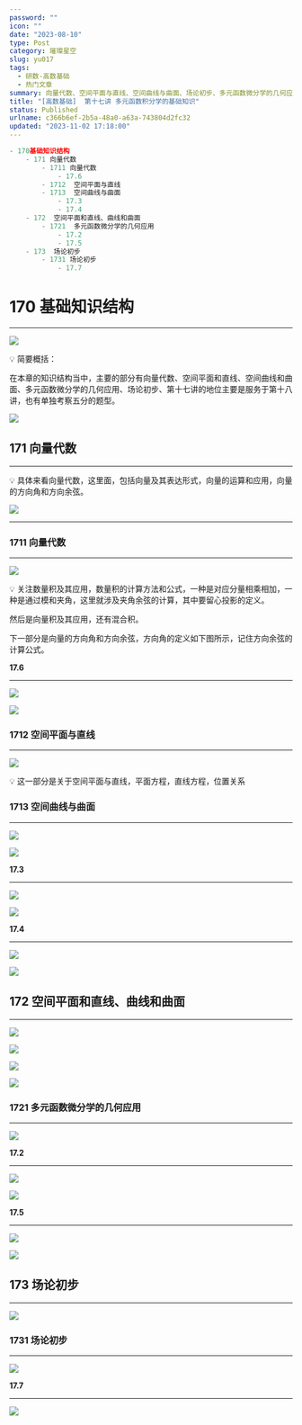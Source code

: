 ```yaml
---
password: ""
icon: ""
date: "2023-08-10"
type: Post
category: 璀璨星空
slug: yu017
tags:
  - 研数-高数基础
  - 热门文章
summary: 向量代数、空间平面与直线、空间曲线与曲面、场论初步、多元函数微分学的几何应用
title: "[高数基础]  第十七讲 多元函数积分学的基础知识"
status: Published
urlname: c366b6ef-2b5a-48a0-a63a-743804d2fc32
updated: "2023-11-02 17:18:00"
---
```


```javascript
- 170基础知识结构
	- 171 向量代数
		- 1711 向量代数
			- 17.6
		- 1712  空间平面与直线
		- 1713  空间曲线与曲面
			- 17.3
			- 17.4
	- 172  空间平面和直线、曲线和曲面
		- 1721  多元函数微分学的几何应用
			- 17.2
			- 17.5
	- 173  场论初步
		- 1731 场论初步
			- 17.7
```

# 170 基础知识结构

---

![](https://bu.dusays.com/2023/09/13/65017b4341daf.png)

💡 简要概括：

在本章的知识结构当中，主要的部分有向量代数、空间平面和直线、空间曲线和曲面、多元函数微分学的几何应用、场论初步、第十七讲的地位主要是服务于第十八讲，也有单独考察五分的题型。

![](https://bu.dusays.com/2023/09/13/65017b562d89d.png)

## 171 向量代数

---

💡 具体来看向量代数，这里面，包括向量及其表达形式，向量的运算和应用，向量的方向角和方向余弦。

![](https://bu.dusays.com/2023/09/13/65017b575582a.png)

---

### 1711 向量代数

---

![](https://bu.dusays.com/2023/09/13/65017b58e579d.png)

💡 关注数量积及其应用，数量积的计算方法和公式，一种是对应分量相乘相加，一种是通过模和夹角，这里就涉及夹角余弦的计算，其中要留心投影的定义。

然后是向量积及其应用，还有混合积。

下一部分是向量的方向角和方向余弦，方向角的定义如下图所示，记住方向余弦的计算公式。

**17.6**

---

![](https://bu.dusays.com/2023/09/13/6501b6e24b5ef.png)

![](https://bu.dusays.com/2023/09/13/6501c30d09d1e.png)

### 1712 空间平面与直线

---

![](https://bu.dusays.com/2023/09/13/6501c2eab7d68.png)

💡 这一部分是关于空间平面与直线，平面方程，直线方程，位置关系

### 1713 空间曲线与曲面

---

![](https://bu.dusays.com/2023/09/13/6501c2edcb704.png)

![](https://bu.dusays.com/2023/09/13/6501c2ef88681.png)

**17.3**

---

![](https://bu.dusays.com/2023/09/13/6501c2f12f90e.png)

![](https://bu.dusays.com/2023/09/13/6501c2f2c3ae3.png)

**17.4**

---

![](https://bu.dusays.com/2023/09/13/6501c2f46c55c.png)

![](https://bu.dusays.com/2023/09/13/6501c2f612ade.png)

## 172 空间平面和直线、曲线和曲面

---

![](https://bu.dusays.com/2023/09/13/6501c2f7f1aea.png)

![](https://bu.dusays.com/2023/09/13/6501c2f971752.png)

![](https://bu.dusays.com/2023/09/13/6501c2fb0218c.png)

![](https://bu.dusays.com/2023/09/13/6501c2fc94d9b.png)

### 1721 多元函数微分学的几何应用

---

![](https://bu.dusays.com/2023/09/13/6501c2ff15c48.png)

**17.2**

---

![](https://bu.dusays.com/2023/09/13/6501c30110c4d.png)

![](https://bu.dusays.com/2023/09/13/6501c3030cf19.png)

**17.5**

---

![](https://bu.dusays.com/2023/09/13/6501c3047ca59.png)

![](https://bu.dusays.com/2023/09/13/6501c305c9498.png)

## 173 场论初步

---

![](https://bu.dusays.com/2023/09/13/6501c3072577b.png)

### 1731 场论初步

---

![](https://bu.dusays.com/2023/09/13/6501c309b7e94.png)

**17.7**

---

![](https://bu.dusays.com/2023/09/13/6501c30ba6fda.png)
